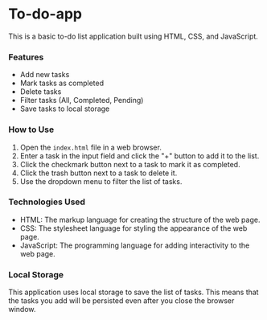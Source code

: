 # To-do-app

This is a basic to-do list application built using HTML, CSS, and JavaScript.

### Features

* Add new tasks
* Mark tasks as completed
* Delete tasks
* Filter tasks (All, Completed, Pending)
* Save tasks to local storage

### How to Use

1. Open the `index.html` file in a web browser.
2. Enter a task in the input field and click the "+" button to add it to the list.
3. Click the checkmark button next to a task to mark it as completed.
4. Click the trash button next to a task to delete it.
5. Use the dropdown menu to filter the list of tasks.

### Technologies Used

* HTML: The markup language for creating the structure of the web page.
* CSS: The stylesheet language for styling the appearance of the web page.
* JavaScript: The programming language for adding interactivity to the web page.

### Local Storage

This application uses local storage to save the list of tasks. This means that the tasks you add will be persisted even after you close the browser window.
